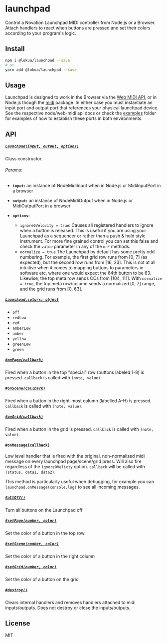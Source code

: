 # launchpad

Control a Novation Launchpad MIDI controller from Node.js or a Browser.
Attach handlers to react when buttons are pressed and set their colors
according to your program's logic.

## Install

```sh
npm i @lokua/launchpad --save
# or
yarn add @lokua/launchpad --save
```

## Usage

Launchpad is designed to work in the Browser via the
[Web MIDI API](https://developer.mozilla.org/en-US/docs/Web/API/MIDIAccess), or in
Node.js though the [midi](https://github.com/justinlatimer/node-midi) package.
In either case you must instantiate an input port and output port that
references your physical launchpad device. See the respective node/web-midi api
docs or check the [examples](/examples) folder for examples of how to
establish these ports in both environments.

## API

##### [`Launchpad(input, output, options)`](#launchpad)

Class constructor.

###### Params:

* **`input`:**
  an instance of NodeMidiInput when in Node.js or MidiInputPort in a browser

* **`output`:**
  an instance of NodeMidiOutput when in Node.js or MidiOutputPort in a browser

* **`options`:**
  * `ignore0Velocity = true`:
    Causes all registered handlers to ignore when a button is released.
    This is useful if you are using your Launchpad as a sequencer or rather than a
    push & hold style instrument. For more fine grained control you can set this false and check the
    `value` parameter in any of the `on*` methods.
  * `normalize = true`
    The Launchpad by default has some pretty odd numbering. For example, the first grid row
    runs from [0, 7] (as expected), but the second row runs from [16, 23]. This is not at
    all intuitive when it comes to mapping buttons to parameters in software etc, where one would
    expect the 64th button to be 63. Likewise, the top meta row sends CCs from [104, 111].
    With `normalize = true`, the top meta row/column sends a normalized [0, 7] range, and the grid
    runs from [0, 63].

##### [`Launchpad.colors: object`](#)

* `off`
* `redLow`
* `red`
* `amberLow`
* `amber`
* `yellow`
* `greenLow`
* `green`

##### [`#onPage(callback)`](#on-page)

Fired when a button in the top "special" row (buttons labeled 1-8) is pressed.
`callback` is called with `(note, value)`.

##### [`#onScene(callback)`](#on-scene)

Fired when a button in the right-most column (labelled A-H) is pressed.
`callback` is called with `(note, value)`.

##### [`#onGrid(callback)`](#on-grid)

Fired when a button in the grid is pressed. `callback` is called with `(note, value)`.

#### [`#onMessage(callback)`](#on-message)

Low level handler that is fired with the original, non-normalized midi message on
every launchpad page/scene/grid press. Will also
fire regardless of the `ignore0Velicty` option. `callback` will be called with
`(status, data1, data2)`.

This method is particularly useful when debugging, for example you can
`launchpad.onMessage(console.log)` to see all incoming messages.

##### [`#allOff()`](#all-off)

Turn all buttons on the Launchpad off

##### [`#setPage(number, color)`](#set-page)

Set the color of a button in the top row

##### [`#setScene(number, color)`](#set-scene)

Set the color of a button in the right column

##### [`#setGrid(number, color)`](#set-grid)

Set the color of a button on the grid

##### [`#destroy()`](#destroy)

Clears internal handlers and removes handlers attached to midi inputs/outputs.
Does not destroy or close the inputs/outputs.

## License

MIT
